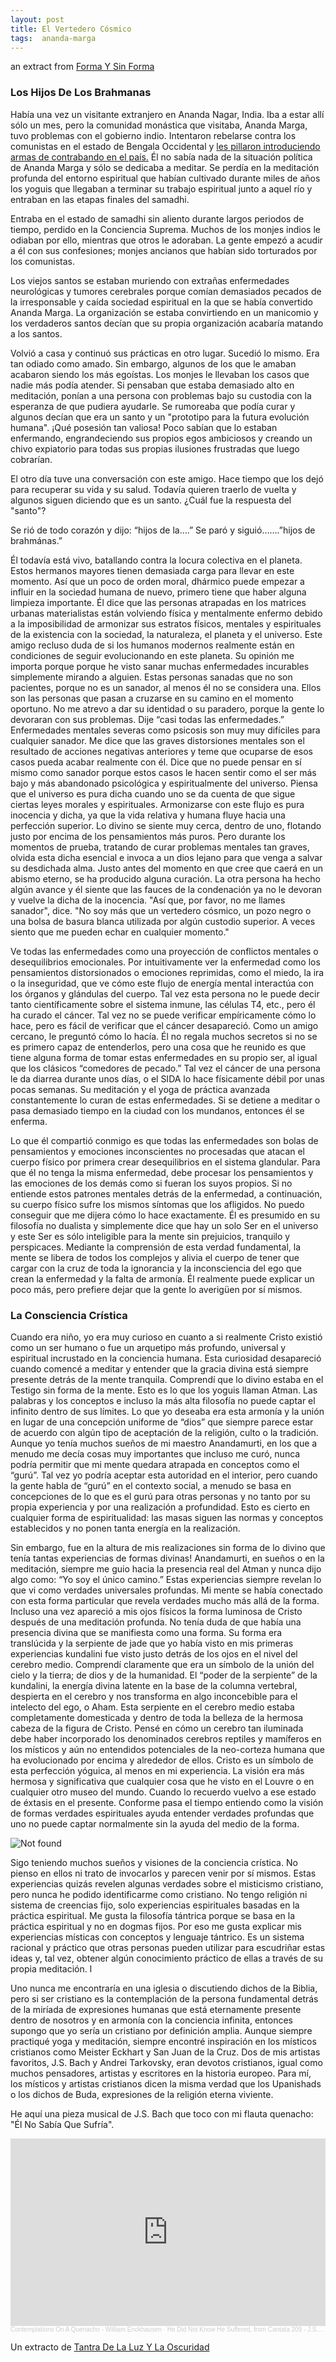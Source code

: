 ```yaml
---
layout: post
title: El Vertedero Cósmico
tags:  ananda-marga
---
```

an extract from <a href="https://williamenck.github.io/es/forma-y-sin-forma/">Forma Y Sin Forma</a>

### Los Hijos De Los Brahmanas

Había una vez un visitante extranjero en Ananda Nagar, India. Iba a estar allí sólo un mes, pero la comunidad monástica que visitaba, Ananda Marga, tuvo problemas con el gobierno indio.  Intentaron rebelarse contra los comunistas en el estado de Bengala Occidental y <a href="https://williamenck.github.io/es/el-debate/">les pillaron introduciendo armas de contrabando en el país.</a>  Él no sabía nada de la situación política de Ananda Marga y sólo se dedicaba a meditar.  Se perdía en la meditación profunda del entorno espiritual que habían cultivado durante miles de años los yoguis que llegaban a terminar su trabajo espiritual junto a aquel río y entraban en las etapas finales del samadhi.

Entraba en el estado de samadhi sin aliento durante largos periodos de tiempo, perdido en la Conciencia Suprema. Muchos de los monjes indios le odiaban por ello, mientras que otros le adoraban. La gente empezó a acudir a él con sus confesiones; monjes ancianos que habían sido torturados por los comunistas.

Los viejos santos se estaban muriendo con extrañas enfermedades neurológicas y tumores cerebrales porque comían demasiados pecados de la irresponsable y caída sociedad espiritual en la que se había convertido Ananda Marga. La organización se estaba convirtiendo en un manicomio y los verdaderos santos decían que su propia organización acabaría matando a los santos.

Volvió a casa y continuó sus prácticas en otro lugar. Sucedió lo mismo. Era tan odiado como amado. Sin embargo, algunos de los que le amaban acabaron siendo los más egoístas. Los monjes le llevaban los casos que nadie más podía atender. Si pensaban que estaba demasiado alto en meditación, ponían a una persona con problemas bajo su custodia con la esperanza de que pudiera ayudarle. Se rumoreaba que podía curar y algunos decían que era un santo y un "prototipo para la futura evolución humana". ¡Qué posesión tan valiosa! Poco sabían que lo estaban enfermando, engrandeciendo sus propios egos ambiciosos y creando un chivo expiatorio para todas sus propias ilusiones frustradas que luego cobrarían.  

El otro día tuve una conversación con este amigo. Hace tiempo que los dejó para recuperar su vida y su salud. Todavía quieren traerlo de vuelta y algunos siguen diciendo que es un santo. ¿Cuál fue la respuesta del "santo"?
 
Se rió de todo corazón y dijo: “hijos de la….” Se paró y siguió…….”hijos de brahmánas.”

Él todavía está vivo, batallando contra la locura colectiva en el planeta. Estos hermanos mayores tienen demasiada carga para llevar en este momento. Así que un poco de orden moral, dhármico puede empezar a influir en la sociedad humana de nuevo, primero tiene que haber alguna limpieza importante. Él dice que las personas atrapadas en los matrices urbanas materialistas están volviendo física y mentalmente enfermo debido a la imposibilidad de armonizar sus estratos físicos, mentales y espirituales de la existencia con la sociedad, la naturaleza, el planeta y el universo. Este amigo recluso duda de si los humanos modernos realmente están en condiciones de seguir evolucionando en este planeta. Su opinión me importa porque porque he visto sanar muchas enfermedades incurables simplemente mirando a alguien. Estas personas sanadas que no son pacientes, porque no es un sanador, al menos él no se considera una. Ellos son las personas que pasan a cruzarse en su camino en el momento oportuno. No me atrevo a dar su identidad o su paradero, porque la gente lo devoraran con sus problemas. Dije “casi todas las enfermedades.” Enfermedades mentales severas como psicosis son muy muy difíciles para cualquier sanador.  Me dice que las graves distorsiones mentales son el resultado de acciones negativas anteriores y teme que ocuparse de esos casos pueda acabar realmente con él.  Dice que no puede pensar en sí mismo como sanador porque estos casos le hacen sentir como el ser más bajo y más abandonado psicológica y espiritualmente del universo.  Piensa que el universo es pura dicha cuando uno se da cuenta de que sigue ciertas leyes morales y espirituales.  Armonizarse con este flujo es pura inocencia y dicha, ya que la vida relativa y humana fluye hacia una perfección superior.  Lo divino se siente muy cerca, dentro de uno, flotando justo por encima de los pensamientos más puros.  Pero durante los momentos de prueba, tratando de curar problemas mentales tan graves, olvida esta dicha esencial e invoca a un dios lejano para que venga a salvar su desdichada alma.  Justo antes del momento en que cree que caerá en un abismo eterno, se ha producido alguna curación.  La otra persona ha hecho algún avance y él siente que las fauces de la condenación ya no le devoran y vuelve la dicha de la inocencia.  "Así que, por favor, no me llames sanador", dice.  "No soy más que un vertedero cósmico, un pozo negro o una bolsa de basura blanca utilizada por algún custodio superior.  A veces siento que me pueden echar en cualquier momento."

Ve todas las enfermedades como una proyección de conflictos mentales o desequilibrios emocionales. Por intuitivamente ver la enfermedad como los pensamientos distorsionados o emociones reprimidas, como el miedo, la ira o la inseguridad, que ve cómo este flujo de energía mental interactúa con los órganos y glándulas del cuerpo. Tal vez esta persona no le puede decir tanto científicamente sobre el sistema inmune, las células T4, etc., pero él ha curado el cáncer. Tal vez no se puede verificar empíricamente cómo lo hace, pero es fácil de verificar que el cáncer desapareció. Como un amigo cercano, le preguntó cómo lo hacía. Él no regala muchos secretos si no se es primero capaz de entenderlos, pero una cosa que he reunido es que tiene alguna forma de tomar estas enfermedades en su propio ser, al igual que los clásicos “comedores de pecado.” Tal vez el cáncer de una persona le da diarrea durante unos días, o el SIDA lo hace físicamente débil por unas pocas semanas. Su meditación y el yoga de práctica avanzada constantemente lo curan de estas enfermedades. Si se detiene a meditar o pasa demasiado tiempo en la ciudad con los mundanos, entonces él se enferma.

Lo que él compartió conmigo es que todas las enfermedades son bolas de pensamientos y emociones inconscientes no procesadas que atacan el cuerpo físico por primera crear desequilibrios en el sistema glandular. Para que él no tenga la misma enfermedad, debe procesar los pensamientos y las emociones de los demás como si fueran los suyos propios. Si no entiende estos patrones mentales detrás de la enfermedad, a continuación, su cuerpo físico sufre los mismos síntomas que los afligidos. No puedo conseguir que me dijera cómo lo hace exactamente. Él es presumido en su filosofía no dualista y simplemente dice que hay un solo Ser en el universo y este Ser es sólo inteligible para la mente sin prejuicios, tranquilo y perspicaces. Mediante la comprensión de esta verdad fundamental, la mente se libera de todos los complejos y alivia el cuerpo de tener que cargar con la cruz de toda la ignorancia y la inconsciencia del ego que crean la enfermedad y la falta de armonía. Él realmente puede explicar un poco más, pero prefiere dejar que la gente lo averigüen por sí mismos.

### La Consciencia Crística
Cuando era niño, yo era muy curioso en cuanto a si realmente Cristo existió como un ser humano o fue un arquetipo más profundo, universal y espiritual incrustado en la conciencia humana. Esta curiosidad desapareció cuando comencé a meditar y entender que la gracia divina está siempre presente detrás de la mente tranquila. Comprendí que lo divino estaba en el Testigo sin forma de la mente. Esto es lo que los yoguis llaman Atman. Las palabras y los conceptos e incluso la más alta filosofía no puede captar el infinito dentro de sus límites. Lo que yo deseaba era esta armonía y la unión en lugar de una concepción uniforme de “dios” que siempre parece estar de acuerdo con algún tipo de aceptación de la religión, culto o la tradición. Aunque yo tenía muchos sueños de mi maestro Anandamurti, en los que a menudo me decía cosas muy importantes que incluso me curó, nunca podría permitir que mi mente quedara atrapada en conceptos como el “gurú”. Tal vez yo podría aceptar esta autoridad en el interior, pero cuando la gente habla de “gurú” en el contexto social, a menudo se basa en concepciones de lo que es el gurú para otras personas y no tanto por su propia experiencia y por una realización a profundidad. Esto es cierto en cualquier forma de espiritualidad: las masas siguen las normas y conceptos establecidos y no ponen tanta energía en la realización.

Sin embargo, fue en la altura de mis realizaciones sin forma de lo divino que tenía tantas experiencias de formas divinas! Anandamurti, en sueños o en la meditación, siempre me guio hacia la presencia real del Atman y nunca dijo algo como: “Yo soy el único camino.” Estas experiencias siempre revelan lo que vi como verdades universales profundas. Mi mente se había conectado con esta forma particular que revela verdades mucho más allá de la forma. Incluso una vez apareció a mis ojos físicos la forma luminosa de Cristo después de una meditación profunda. No tenía duda de que había una presencia divina que se manifiesta como una forma. Su forma era translúcida y la serpiente de jade que yo había visto en mis primeras experiencias kundalini fue visto justo detrás de los ojos en el nivel del cerebro medio. Comprendí claramente que era un símbolo de la unión del cielo y la tierra; de dios y de la humanidad. El “poder de la serpiente” de la kundalini, la energía divina latente en la base de la columna vertebral, despierta en el cerebro y nos transforma en algo inconcebible para el intelecto del ego, o Aham. Esta serpiente en el cerebro medio estaba completamente domesticada y dentro de toda la belleza de la hermosa cabeza de la figura de Cristo. Pensé en cómo un cerebro tan iluminada debe haber incorporado los denominados cerebros reptiles y mamíferos en los místicos y aún no entendidos potenciales de la neo-corteza humana que ha evolucionado por encima y alrededor de ellos. Cristo es un símbolo de esta perfección yóguica, al menos en mi experiencia. La visión era más hermosa y significativa que cualquier cosa que he visto en el Louvre o en cualquier otro museo del mundo. Cuando lo recuerdo vuelvo a ese estado de éxtasis en el presente. Conforme pasa el tiempo entiendo como la visión de formas verdades espirituales ayuda entender verdades profundas que uno no puede captar normalmente sin la ayuda del medio de la forma.

<img src="{{ 'assets/img/rublev.jpg' | relative_url }}" alt="Not found" />

Sigo teniendo muchos sueños y visiones de la conciencia crística. No pienso en ellos ni trato de invocarlos y parecen venir por sí mismos. Estas experiencias quizás revelen algunas verdades sobre el misticismo cristiano, pero nunca he podido identificarme como cristiano.  No tengo religión ni sistema de creencias fijo, solo experiencias espirituales basadas en la práctica espiritual.  Me gusta la filosofía tántrica porque se basa en la práctica espiritual y no en dogmas fijos.  Por eso me gusta explicar mis experiencias místicas con conceptos y lenguaje tántrico.  Es un sistema racional y práctico que otras personas pueden utilizar para escudriñar estas ideas y, tal vez, obtener algún conocimiento práctico de ellas a través de su propia meditación. l

Uno nunca me encontraría en una iglesia o discutiendo dichos de la Biblia, pero si ser cristiano es la contemplación de la persona fundamental detrás de la miríada de expresiones humanas que está eternamente presente dentro de nosotros y en armonía con la conciencia infinita, entonces supongo que yo sería un cristiano por definición amplia. Aunque siempre practiqué yoga y meditación, siempre encontré inspiración en los místicos cristianos como Meister Eckhart y San Juan de la Cruz. Dos de mis artistas favoritos, J.S. Bach y Andrei Tarkovsky, eran devotos cristianos, igual como muchos pensadores, artistas y escritores en la historia europeo. Para mí, los místicos y artistas cristianos dicen la misma verdad que los Upanishads o los dichos de Buda, expresiones de la religión eterna viviente.

He aquí una pieza musical de J.S. Bach que toco con mi flauta quenacho: "Él No Sabía Que Sufría".

<iframe width="100%" height="300" scrolling="no" frameborder="no" allow="autoplay" src="https://w.soundcloud.com/player/?url=https%3A//api.soundcloud.com/tracks/1077128917&color=%23ff5500&auto_play=false&hide_related=false&show_comments=true&show_user=true&show_reposts=false&show_teaser=true&visual=true"></iframe><div style="font-size: 10px; color: #cccccc;line-break: anywhere;word-break: normal;overflow: hidden;white-space: nowrap;text-overflow: ellipsis; font-family: Interstate,Lucida Grande,Lucida Sans Unicode,Lucida Sans,Garuda,Verdana,Tahoma,sans-serif;font-weight: 100;"><a href="https://soundcloud.com/user-227830798" title="Contemplations On A Quenacho - William Enckhausen" target="_blank" style="color: #cccccc; text-decoration: none;">Contemplations On A Quenacho - William Enckhausen</a> · <a href="https://soundcloud.com/user-227830798/he-did-not-know-he-suffered-from-cantata-209-js-bach" title="He Did Not Know He Suffered, from Cantata 209 - J.S. Bach" target="_blank" style="color: #cccccc; text-decoration: none;">He Did Not Know He Suffered, from Cantata 209 - J.S. Bach</a></div>

Un extracto de <a href="https://williamenck.github.io/es/assets/espa%C3%B1ol/libros/Tantra%20De%20La%20Luz%20Y%20La%20Oscuridad.pdf">Tantra De La Luz Y La Oscuridad</a>

